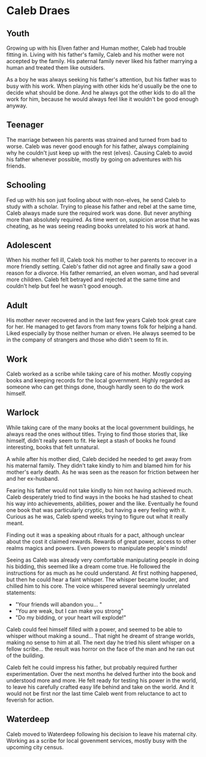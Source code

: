 # Caleb Draes

## Youth

Growing up with his Elven father and Human mother, Caleb had trouble fitting in.
Living with his father's family, Caleb and his mother were not accepted by the family.
His paternal family never liked his father marrying a human and treated them like outsiders.

As a boy he was always seeking his father's attention, but his father was to busy with his work.
When playing with other kids he'd usually be the one to decide what should be done.
And he always got the other kids to do all the work for him, because he would always feel like it wouldn't be good enough anyway.

## Teenager

The marriage between his parents was strained and turned from bad to worse.
Caleb was never good enough for his father, always complaining why he couldn't just keep up with the rest (elves).
Causing Caleb to avoid his father whenever possible, mostly by going on adventures with his friends.

## Schooling

Fed up with his son just fooling about with non-elves, he send Caleb to study with a scholar.
Trying to please his father and rebel at the same time, Caleb always made sure the required work was done.
But never anything more than absolutely required.
As time went on, suspicion arose that he was cheating, as he was seeing reading books unrelated to his work at hand.

## Adolescent

When his mother fell ill, Caleb took his mother to her parents to recover in a more friendly setting.
Caleb's father did not agree and finally saw a good reason for a divorce.
His father remarried, an elven woman, and had several more children.
Caleb felt betrayed and rejected at the same time and couldn't help but feel he wasn't good enough.

## Adult

His mother never recovered and in the last few years Caleb took great care for her.
He managed to get favors from many towns folk for helping a hand.
Liked especially by those neither human or elven.
He always seemed to be in the company of strangers and those who didn't seem to fit in.

## Work

Caleb worked as a scribe while taking care of his mother.
Mostly copying books and keeping records for the local government.
Highly regarded as someone who can get things done, though hardly seen to do the work himself.

## Warlock

While taking care of the many books at the local government buildings, he always read the ones without titles.
Trying to find those stories that, like himself, didn't really seem to fit.
He kept a stash of books he found interesting, books that felt unnatural.

A while after his mother died, Caleb decided he needed to get away from his maternal family.
They didn't take kindly to him and blamed him for his mother's early death.
As he was seen as the reason for friction between her and her ex-husband.

Fearing his father would not take kindly to him not having achieved much.
Caleb desperately tried to find ways in the books he had stashed to cheat his way into achievements, abilities, power and the like.
Eventually he found one book that was particularly cryptic, but having a eery feeling with it.
Curious as he was, Caleb spend weeks trying to figure out what it really meant. 

Finding out it was a speaking about rituals for a pact, although unclear about the cost it claimed rewards.
Rewards of great power, access to other realms magics and powers.
Even powers to manipulate people's minds!

Seeing as Caleb was already very comfortable manipulating people in doing his bidding, this seemed like  a dream come true.
He followed the instructions for as much as he could understand.
At first nothing happened, but then he could hear a faint whisper.
The whisper became louder, and chilled him to his core.
The voice whispered several  seemingly unrelated statements:

- "Your friends will abandon you... "
- "You are weak, but I can make you strong"
- "Do my bidding, or your heart will explode!"

Caleb could feel himself filled with a power, and seemed to be able to whisper without making a sound...
That night he dreamt of strange worlds, making no sense to him at all.
The next day he tried his silent whisper on a fellow scribe... the result was horror on the face of the man and he ran out of the building.

Caleb felt he could impress his father, but probably required further experimentation.
Over the next months he delved further into the book and understood more and more.
He felt ready for testing his power in the world, to leave his carefully crafted easy life behind and take on the world.
And it would not be first nor the last time Caleb went from reluctance to act to feverish for action.

## Waterdeep

Caleb moved to Waterdeep following his decision to leave his maternal city.
Working as a scribe for local govenment services, mostly busy with the upcoming city census.
